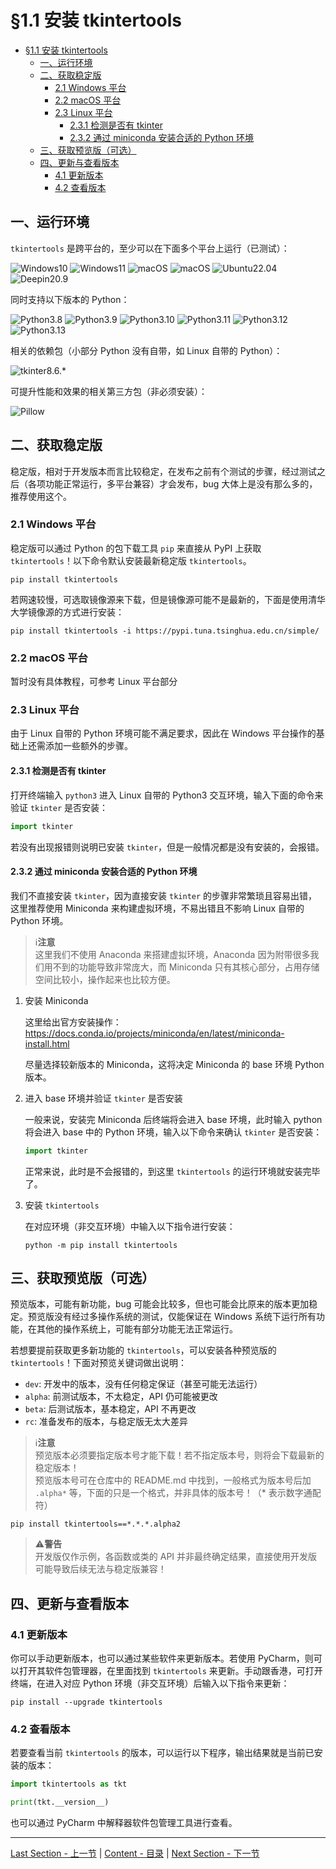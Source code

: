 §1.1 安装 tkintertools
======================

- [§1.1 安装 tkintertools](#11-安装-tkintertools)
  - [一、运行环境](#一运行环境)
  - [二、获取稳定版](#二获取稳定版)
    - [2.1 Windows 平台](#21-windows-平台)
    - [2.2 macOS 平台](#22-macos-平台)
    - [2.3 Linux 平台](#23-linux-平台)
      - [2.3.1 检测是否有 tkinter](#231-检测是否有-tkinter)
      - [2.3.2 通过 miniconda 安装合适的 Python 环境](#232-通过-miniconda-安装合适的-python-环境)
  - [三、获取预览版（可选）](#三获取预览版可选)
  - [四、更新与查看版本](#四更新与查看版本)
    - [4.1 更新版本](#41-更新版本)
    - [4.2 查看版本](#42-查看版本)

一、运行环境
-----------

`tkintertools` 是跨平台的，至少可以在下面多个平台上运行（已测试）：

![Windows10](https://img.shields.io/badge/Windows-10-green?logo=windows10)
![Windows11](https://img.shields.io/badge/Windows-11-green?logo=windows11)
![macOS](https://img.shields.io/badge/macOS-11-green?logo=macOS)
![macOS](https://img.shields.io/badge/macOS-14-green?logo=macOS)
![Ubuntu22.04](https://img.shields.io/badge/Ubuntu-22.04-green?logo=ubuntu)
![Deepin20.9](https://img.shields.io/badge/Deepin-20.9-green?logo=deepin)

同时支持以下版本的 Python：

![Python3.8](https://img.shields.io/badge/Python-3.8-blue?logo=python)
![Python3.9](https://img.shields.io/badge/Python-3.9-blue?logo=python)
![Python3.10](https://img.shields.io/badge/Python-3.10-blue?logo=python)
![Python3.11](https://img.shields.io/badge/Python-3.11-blue?logo=python)
![Python3.12](https://img.shields.io/badge/Python-3.12-blue?logo=python)
![Python3.13](https://img.shields.io/badge/Python-3.13-blue?logo=python)

相关的依赖包（小部分 Python 没有自带，如 Linux 自带的 Python）：

![tkinter8.6.*](https://img.shields.io/badge/tkinter-≥8.6-yellow)

可提升性能和效果的相关第三方包（非必须安装）：

![Pillow](https://img.shields.io/badge/Pillow-≥10.0-red)

二、获取稳定版
-------------

稳定版，相对于开发版本而言比较稳定，在发布之前有个测试的步骤，经过测试之后（各项功能正常运行，多平台兼容）才会发布，bug 大体上是没有那么多的，推荐使用这个。

### 2.1 Windows 平台

稳定版可以通过 Python 的包下载工具 `pip` 来直接从 PyPI 上获取 `tkintertools`！以下命令默认安装最新稳定版 `tkintertools`。

```
pip install tkintertools
```

若网速较慢，可选取镜像源来下载，但是镜像源可能不是最新的，下面是使用清华大学镜像源的方式进行安装：

```
pip install tkintertools -i https://pypi.tuna.tsinghua.edu.cn/simple/
```

### 2.2 macOS 平台

暂时没有具体教程，可参考 Linux 平台部分

### 2.3 Linux 平台

由于 Linux 自带的 Python 环境可能不满足要求，因此在 Windows 平台操作的基础上还需添加一些额外的步骤。

#### 2.3.1 检测是否有 tkinter

打开终端输入 `python3` 进入 Linux 自带的 Python3 交互环境，输入下面的命令来验证 `tkinter` 是否安装：

```python
import tkinter
```

若没有出现报错则说明已安装 `tkinter`，但是一般情况都是没有安装的，会报错。

#### 2.3.2 通过 miniconda 安装合适的 Python 环境

我们不直接安装 `tkinter`，因为直接安装 `tkinter` 的步骤非常繁琐且容易出错，这里推荐使用 Miniconda 来构建虚拟环境，不易出错且不影响 Linux 自带的 Python 环境。

> ℹ️**注意**  
> 这里我们不使用 Anaconda 来搭建虚拟环境，Anaconda 因为附带很多我们用不到的功能导致非常庞大，而 Miniconda 只有其核心部分，占用存储空间比较小，操作起来也比较方便。

1. 安装 Miniconda

    这里给出官方安装操作：https://docs.conda.io/projects/miniconda/en/latest/miniconda-install.html

    尽量选择较新版本的 Miniconda，这将决定 Miniconda 的 base 环境 Python 版本。

2. 进入 base 环境并验证 `tkinter` 是否安装
    
    一般来说，安装完 Miniconda 后终端将会进入 base 环境，此时输入 python 将会进入 base 中的 Python 环境，输入以下命令来确认 `tkinter` 是否安装：

    ```python
    import tkinter
    ```

    正常来说，此时是不会报错的，到这里 `tkintertools` 的运行环境就安装完毕了。

3. 安装 `tkintertools`

    在对应环境（非交互环境）中输入以下指令进行安装：

    ```
    python -m pip install tkintertools
    ```

三、获取预览版（可选）
-------------------

预览版本，可能有新功能，bug 可能会比较多，但也可能会比原来的版本更加稳定。预览版没有经过多操作系统的测试，仅能保证在 Windows 系统下运行所有功能，在其他的操作系统上，可能有部分功能无法正常运行。  

若想要提前获取更多新功能的 `tkintertools`，可以安装各种预览版的 `tkintertools`！下面对预览关键词做出说明：

* `dev`: 开发中的版本，没有任何稳定保证（甚至可能无法运行）
* `alpha`: 前测试版本，不太稳定，API 仍可能被更改
* `beta`: 后测试版本，基本稳定，API 不再更改
* `rc`: 准备发布的版本，与稳定版无太大差异

> ℹ️**注意**  
> 预览版本必须要指定版本号才能下载！若不指定版本号，则将会下载最新的稳定版本！  
> 预览版本号可在仓库中的 README.md 中找到，一般格式为版本号后加 `.alpha*` 等，下面的只是一个格式，并非具体的版本号！（* 表示数字通配符）

```
pip install tkintertools==*.*.*.alpha2
```

> ⚠️**警告**  
> 开发版仅作示例，各函数或类的 API 并非最终确定结果，直接使用开发版可能导致后续无法与稳定版兼容！

四、更新与查看版本
----------------

### 4.1 更新版本

你可以手动更新版本，也可以通过某些软件来更新版本。若使用 PyCharm，则可以打开其软件包管理器，在里面找到 `tkintertools` 来更新。手动跟香港，可打开终端，在进入对应 Python 环境（非交互环境）后输入以下指令来更新：

```
pip install --upgrade tkintertools
```

### 4.2 查看版本

若要查看当前 `tkintertools` 的版本，可以运行以下程序，输出结果就是当前已安装的版本：

```python
import tkintertools as tkt

print(tkt.__version__)
```

也可以通过 PyCharm 中解释器软件包管理工具进行查看。

---
[Last Section - 上一节](0-1.md) | [Content - 目录](README.md) | [Next Section - 下一节](1-2.md)